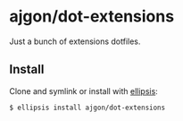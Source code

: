 # ajgon/dot-extensions
Just a bunch of extensions dotfiles.

## Install
Clone and symlink or install with [ellipsis][ellipsis]:

```
$ ellipsis install ajgon/dot-extensions
```

[ellipsis]: http://ellipsis.sh
